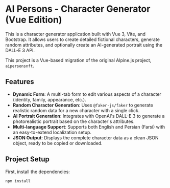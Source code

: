 # AI Persons - Character Generator (Vue Edition)

This is a character generator application built with Vue 3, Vite, and Bootstrap. It allows users to create detailed fictional characters, generate random attributes, and optionally create an AI-generated portrait using the DALL-E 3 API.

This project is a Vue-based migration of the original Alpine.js project, `aipersonsnft`.

## Features

- **Dynamic Form**: A multi-tab form to edit various aspects of a character (identity, family, appearance, etc.).
- **Random Character Generation**: Uses `@faker-js/faker` to generate realistic random data for a new character with a single click.
- **AI Portrait Generation**: Integrates with OpenAI's DALL-E 3 to generate a photorealistic portrait based on the character's attributes.
- **Multi-language Support**: Supports both English and Persian (Farsi) with an easy-to-extend localization setup.
- **JSON Output**: Displays the complete character data as a clean JSON object, ready to be copied or downloaded.

## Project Setup

First, install the dependencies:

```sh
npm install
```
